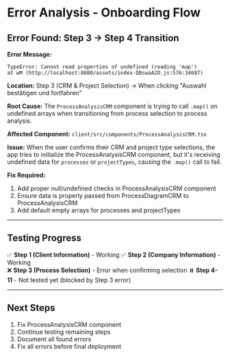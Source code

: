 # Error Analysis - Onboarding Flow

## Error Found: Step 3 → Step 4 Transition

**Error Message:**
```
TypeError: Cannot read properties of undefined (reading 'map')
at wM (http://localhost:8080/assets/index-DBswaA2D.js:576:34687)
```

**Location:** Step 3 (CRM & Project Selection) → When clicking "Auswahl bestätigen und fortfahren"

**Root Cause:**
The `ProcessAnalysisCRM` component is trying to call `.map()` on undefined arrays when transitioning from process selection to process analysis.

**Affected Component:** `client/src/components/ProcessAnalysisCRM.tsx`

**Issue:**
When the user confirms their CRM and project type selections, the app tries to initialize the ProcessAnalysisCRM component, but it's receiving undefined data for `processes` or `projectTypes`, causing the `.map()` call to fail.

**Fix Required:**
1. Add proper null/undefined checks in ProcessAnalysisCRM component
2. Ensure data is properly passed from ProcessDiagramCRM to ProcessAnalysisCRM
3. Add default empty arrays for processes and projectTypes

---

## Testing Progress

✅ **Step 1 (Client Information)** - Working
✅ **Step 2 (Company Information)** - Working  
❌ **Step 3 (Process Selection)** - Error when confirming selection
⏸️ **Step 4-11** - Not tested yet (blocked by Step 3 error)

---

## Next Steps

1. Fix ProcessAnalysisCRM component
2. Continue testing remaining steps
3. Document all found errors
4. Fix all errors before final deployment

